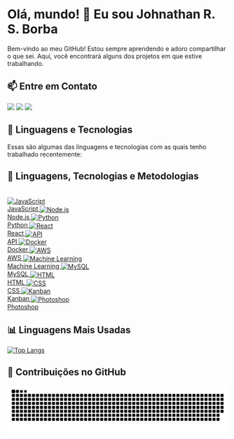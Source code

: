 # Olá, mundo! 👋 Eu sou Johnathan R. S. Borba

Bem-vindo ao meu GitHub! Estou sempre aprendendo e adoro compartilhar o que sei. Aqui, você encontrará alguns dos projetos em que estive trabalhando.

## 📫 Entre em Contato

<a href="https://www.instagram.com/johnathan.santoss/" target="_blank"><img src="https://img.shields.io/badge/-Instagram-%23E4405F?style=for-the-badge&logo=instagram&logoColor=white" target="_blank"></a>
<a href="mailto:johnathan.developer@gmail.com"><img src="https://img.shields.io/badge/-Gmail-%23333?style=for-the-badge&logo=gmail&logoColor=white" target="_blank"></a>
<a href="https://www.linkedin.com/in/johnathan-santos/" target="_blank"><img src="https://img.shields.io/badge/-LinkedIn-%230077B5?style=for-the-badge&logo=linkedin&logoColor=white" target="_blank"></a>  
## 🚀 Linguagens e Tecnologias
Essas são algumas das linguagens e tecnologias com as quais tenho trabalhado recentemente:

## 🚀 Linguagens, Tecnologias e Metodologias

<div style="display: inline_block"><br>
  <a href="https://developer.mozilla.org/en-US/docs/Web/javascript" target="_blank">
    <img align="center" alt="JavaScript" height="40" src="https://cdn.jsdelivr.net/gh/devicons/devicon/icons/javascript/javascript-original.svg">
    <br>JavaScript
  </a>
  <a href="https://nodejs.org/" target="_blank">
    <img align="center" alt="Node.js" height="40" src="https://cdn.jsdelivr.net/gh/devicons/devicon/icons/nodejs/nodejs-original.svg">
    <br>Node.js
  </a>
  <a href="https://docs.python.org/3.8/" target="_blank">
    <img align="center" alt="Python" height="40" src="https://cdn.jsdelivr.net/gh/devicons/devicon/icons/python/python-original.svg">
    <br>Python
  </a>
  <a href="https://react.dev/" target="_blank">
    <img align="center" alt="React" height="40" src="https://cdn.jsdelivr.net/gh/devicons/devicon/icons/react/react-original.svg">
    <br>React
  </a>
  <a href="#" target="_blank">
    <img align="center" alt="API" height="40" src="https://cdn-icons-png.flaticon.com/512/8099/8099220.png">
    <br>API
  </a>
  <a href="https://docs.docker.com/" target="_blank">
    <img align="center" alt="Docker" height="40" src="https://cdn.jsdelivr.net/gh/devicons/devicon/icons/docker/docker-original.svg">
    <br>Docker
  </a>
  
  <a href="#" target="_blank">
    <img align="center" alt="AWS" height="40" src="https://media.licdn.com/dms/image/D4D12AQEmC2CSTK0unw/article-cover_image-shrink_600_2000/0/1691964348159?e=2147483647&v=beta&t=UA2DD5lAEDP28NHD9BRZIoriUAdwNxY8P465qku8lNY">
    <br>AWS
  </a>
  <a href="#" target="_blank">
    <img align="center" alt="Machine Learning" height="40" src="https://cdn-icons-png.flaticon.com/512/8618/8618881.png">
    <br>Machine Learning
  </a>
  <a href="https://dev.mysql.com/doc/" target="_blank">
    <img align="center" alt="MySQL" height="40" src="https://cdn.jsdelivr.net/gh/devicons/devicon/icons/mysql/mysql-original.svg">
    <br>MySQL
  </a>
  <a href="https://cdn-icons-png.flaticon.com/512/888/888859.png" target="_blank">
    <img align="center" alt="HTML" height="40" src="https://cdn.jsdelivr.net/gh/devicons/devicon/icons/html5/html5-original-wordmark.svg">
    <br>HTML
  </a>
  
  <a href="https://cdn-icons-png.flaticon.com/512/888/888847.png" target="_blank">
    <img align="center" alt="CSS" height="40" src="https://cdn.jsdelivr.net/gh/devicons/devicon/icons/css3/css3-original-wordmark.svg">
    <br>CSS
  </a>
  <a href="#" target="_blank">
    <img align="center" alt="Kanban" height="40" src="https://cdn-icons-png.flaticon.com/512/546/546482.png">
    <br>Kanban
  </a>
  <a href="#" target="_blank">
    <img align="center" alt="Photoshop" height="40" src="https://cdn-icons-png.flaticon.com/512/1057/1057246.png">
    <br>Photoshop
  </a>
</div>

## 📊 Linguagens Mais Usadas

[![Top Langs](https://github-readme-stats.vercel.app/api/top-langs/?username=dev-johnathan&layout=compact&theme=dracula)](https://github.com/dev-johnathan)
  
## 🎨 Contribuições no GitHub

<picture>
  <source media="(prefers-color-scheme: dark)" srcset="https://raw.githubusercontent.com/dev-johnathan/dev-johnathan/output/github-contribution-grid-snake-dark.svg">
  <source media="(prefers-color-scheme: light)" srcset="https://raw.githubusercontent.com/dev-johnathan/dev-johnathan/output/github-contribution-grid-snake.svg">
  <img alt="github contribution grid snake animation" src="https://raw.githubusercontent.com/dev-johnathan/dev-johnathan/output/github-contribution-grid-snake.svg">
</picture>
